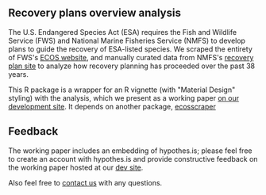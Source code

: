 ## Recovery plans overview analysis

The U.S. Endangered Species Act (ESA) requires the Fish and Wildlife Service (FWS) and National Marine Fisheries Service (NMFS) to develop plans to guide the recovery of ESA-listed species. We scraped the entirety of FWS's [ECOS website](http://ecos.fws.gov), and manually curated data from NMFS's [recovery plan site](http://www.nmfs.noaa.gov/pr/recovery/plans.htm) to analyze how recovery planning has proceeded over the past 38 years. 

This R package is a wrapper for an R vignette (with "Material Design" styling) with the analysis, which we present as a working paper [on our development site](https://defend-esc-dev.org/working_papers/recovery_plan_analysis.html). It depends on another package, [ecosscraper]()

## Feedback

The working paper includes an embedding of hypothes.is; please feel free to create an account with hypothes.is and provide constructive feedback on the working paper hosted at our [dev site](https://defend-esc-dev.org/working_papers/recovery_plan_analysis.html).

Also feel free to [contact us](mailto:esa@defenders.org) with any questions.

